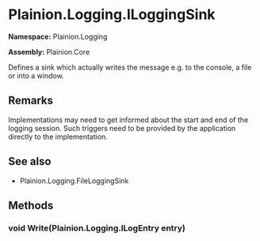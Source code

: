 
# Plainion.Logging.ILoggingSink

**Namespace:** Plainion.Logging

**Assembly:** Plainion.Core

Defines a sink which actually writes the message e.g. to the console, a file or into a window.

## Remarks

Implementations may need to get informed about the start and end of the logging session. Such triggers need to be provided by the application directly to the implementation.

## See also

* Plainion.Logging.FileLoggingSink


## Methods

### void Write(Plainion.Logging.ILogEntry entry)
